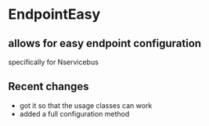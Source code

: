 # EndpointEasy
<h2>allows for easy endpoint configuration</h2>
specifically for Nservicebus
<h2>Recent changes</h2>
<ul>
  <li>got it so that the usage classes can work</li>
  <li>added a full configuration method</li>
</ul>

